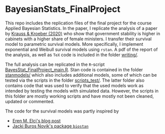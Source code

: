 # BayesianStats_FinalProject

This repo includes the replication files of the final project for the course Applied Bayesian Statistics. In the paper, I replicate the analysis of a paper by [Krauss & Kroeber (2020)](https://www.tandfonline.com/doi/full/10.1080/13501763.2020.1773905) who show that government stability is higher in cabinets with a higher share of female ministers. I transfer their survival model to parametric survival models. More specifically, I implement exponential and Weibull survival models using `rstan`. A pdf of the report of the analysis, as well as `TeX` code is included in the folder [writing/](https://github.com/pitrieger/BayesianStats_FinalProject/tree/main/writing).

The full analysis can be replicated in the `R`-script [BayesStat_FinalProject_main.R](https://github.com/pitrieger/BayesianStats_FinalProject/blob/main/scripts/BayesStat_FinalProject_main.R). Stan code is contained in the folder [stanmodels/](https://github.com/pitrieger/BayesianStats_FinalProject/tree/main/stanmodels) which also includes additional models, some of which can be tested via the scripts in the folder [scripts_test/](https://github.com/pitrieger/BayesianStats_FinalProject/tree/main/scripts_test). The latter folder also contains code that was used to verify that the used models work as intended by testing the models with simulated data. However, the scripts in this folder are mostly working scripts and have mostly not been cleaned, updated or commented.

The code for the survival models was partly inspired by 
* [Eren M. Elçi's blog post](https://ermeel86.github.io/case_studies/surv_stan_example.html)
* [Jacki Buros Novik's package `biostan`](https://github.com/jburos/biostan)
